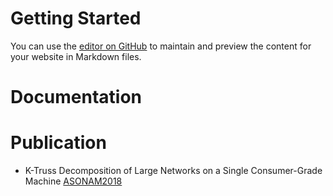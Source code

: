 # Getting Started

You can use the [editor on GitHub](https://github.com/netlytics/netlytics.github.io/edit/master/README.md) to maintain and preview the content for your website in Markdown files.

# Documentation

# Publication
* K-Truss Decomposition of Large Networks on a Single Consumer-Grade Machine
[ASONAM2018](https://github.com/netlytics/netlytics.github.io/blob/master/_media/ktruss.pdf)

